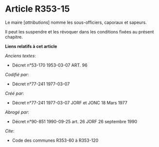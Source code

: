 # Article R353-15

Le maire [*attributions*] nomme les sous-officiers, caporaux et sapeurs.

Il peut les suspendre et les révoquer dans les conditions fixées au présent chapitre.

**Liens relatifs à cet article**

_Anciens textes_:

  - Décret n°53-170 1953-03-07 ART. 96

_Codifié par_:

  - Décret n°77-241 1977-03-07

_Créé par_:

  - Décret n°77-241 1977-03-07 JORF et JONC 18 Mars 1977

_Abrogé par_:

  - Décret n°90-851 1990-09-25 art. 26 JORF 26 septembre 1990

_Cite_:

  - Code des communes R353-60 à R353-120
